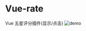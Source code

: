 # Vue-rate
Vue 五星评分插件(显示/点击)
![demo](https://raw.githubusercontent.com/m2maomao/Vue-rate/master/demo.png)
